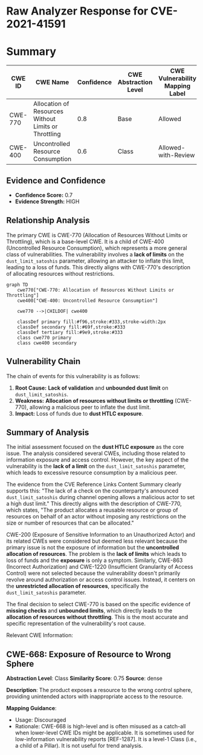 # Raw Analyzer Response for CVE-2021-41591

# Summary
| CWE ID | CWE Name | Confidence | CWE Abstraction Level | CWE Vulnerability Mapping Label | CWE-Vulnerability Mapping Notes |
|---|---|---|---|---|---|
| CWE-770 | Allocation of Resources Without Limits or Throttling | 0.8 | Base | Allowed | Primary CWE |
| CWE-400 | Uncontrolled Resource Consumption | 0.6 | Class | Allowed-with-Review | Secondary CWE |

## Evidence and Confidence

*   **Confidence Score:** 0.7
*   **Evidence Strength:** HIGH

## Relationship Analysis
The primary CWE is CWE-770 (Allocation of Resources Without Limits or Throttling), which is a base-level CWE. It is a child of CWE-400 (Uncontrolled Resource Consumption), which represents a more general class of vulnerabilities. The vulnerability involves a **lack of limits** on the `dust_limit_satoshis` parameter, allowing an attacker to inflate this limit, leading to a loss of funds. This directly aligns with CWE-770's description of allocating resources without restrictions.

```mermaid
graph TD
    cwe770["CWE-770: Allocation of Resources Without Limits or Throttling"]
    cwe400["CWE-400: Uncontrolled Resource Consumption"]

    cwe770 -->|CHILDOF| cwe400

    classDef primary fill:#f96,stroke:#333,stroke-width:2px
    classDef secondary fill:#69f,stroke:#333
    classDef tertiary fill:#9e9,stroke:#333
    class cwe770 primary
    class cwe400 secondary
```

## Vulnerability Chain
The chain of events for this vulnerability is as follows:
1.  **Root Cause:** **Lack of validation** and **unbounded dust limit** on `dust_limit_satoshis`.
2.  **Weakness:** **Allocation of resources without limits or throttling** (CWE-770), allowing a malicious peer to inflate the dust limit.
3.  **Impact:** Loss of funds due to **dust HTLC exposure**.

## Summary of Analysis
The initial assessment focused on the **dust HTLC exposure** as the core issue. The analysis considered several CWEs, including those related to information exposure and access control. However, the key aspect of the vulnerability is the **lack of a limit** on the `dust_limit_satoshis` parameter, which leads to excessive resource consumption by a malicious peer.

The evidence from the CVE Reference Links Content Summary clearly supports this: "The lack of a check on the counterparty's announced `dust_limit_satoshis` during channel opening allows a malicious actor to set a high dust limit." This directly aligns with the description of CWE-770, which states, "The product allocates a reusable resource or group of resources on behalf of an actor without imposing any restrictions on the size or number of resources that can be allocated."

CWE-200 (Exposure of Sensitive Information to an Unauthorized Actor) and its related CWEs were considered but deemed less relevant because the primary issue is not the exposure of information but the **uncontrolled allocation of resources**. The problem is the **lack of limits** which leads to loss of funds and the **exposure** is only a symptom. Similarly, CWE-863 (Incorrect Authorization) and CWE-1220 (Insufficient Granularity of Access Control) were not selected because the vulnerability doesn't primarily revolve around authorization or access control issues. Instead, it centers on the **unrestricted allocation of resources**, specifically the `dust_limit_satoshis` parameter.

The final decision to select CWE-770 is based on the specific evidence of **missing checks** and **unbounded limits**, which directly leads to the **allocation of resources without throttling**. This is the most accurate and specific representation of the vulnerability's root cause.

Relevant CWE Information:

## CWE-668: Exposure of Resource to Wrong Sphere
**Abstraction Level**: Class
**Similarity Score**: 0.75
**Source**: dense

**Description**:
The product exposes a resource to the wrong control sphere, providing unintended actors with inappropriate access to the resource.

**Mapping Guidance**:
- Usage: Discouraged
- Rationale: CWE-668 is high-level and is often misused as a catch-all when lower-level CWE IDs might be applicable. It is sometimes used for low-information vulnerability reports [REF-1287]. It is a level-1 Class (i.e., a child of a Pillar). It is not useful for trend analysis.